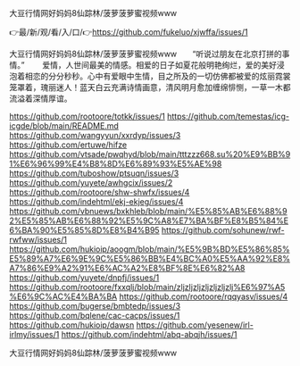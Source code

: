 大豆行情网好妈妈8仙踪林/菠萝菠萝蜜视频www

👉最/新/观/看/入/口/👉https://github.com/fukeluo/xjwffa/issues/1

大豆行情网好妈妈8仙踪林/菠萝菠萝蜜视频www　　“听说过朋友在北京打拼的事情。”
　　爱情，人世间最美的情感。相爱的日子如夏花般明艳绚烂，爱的美好浸泡着相恋的分分秒秒。心中有爱眼中生情，目之所及的一切仿佛都被爱的炫丽霓裳笼罩着，瑰丽迷人！蓝天白云充满诗情画意，清风明月愈加缠绵悱恻，一草一木都流溢着深情厚谊。


https://github.com/rootoore/totkk/issues/1
https://github.com/temestas/icg-icgde/blob/main/README.md
https://github.com/wangyyun/xxrdyp/issues/3
https://github.com/ertuwe/hifze
https://github.com/vtsade/pwqhyd/blob/main/tttzzz668.su%20%E9%BB%91%E6%96%99%E4%B8%8D%E6%89%93%E5%AE%98
https://github.com/tuboshow/ptsuqn/issues/3
https://github.com/yuyete/awhgcix/issues/2
https://github.com/rootoore/shw-shwfx/issues/4
https://github.com/indehtml/ekj-ekjeg/issues/4
https://github.com/vbnuews/bxkhleb/blob/main/%E5%85%AB%E6%88%92%E5%85%AB%E6%88%92%E5%9C%A8%E7%BA%BF%E8%B5%84%E6%BA%90%E5%85%8D%E8%B4%B95
https://github.com/sohunew/rwf-rwfww/issues/1
https://github.com/hukioip/aoogm/blob/main/%E5%9B%BD%E5%86%85%E5%89%A7%E6%9E%9C%E5%86%BB%E4%BC%A0%E5%AA%92%E8%A7%86%E9%A2%91%E6%AC%A2%E8%BF%8E%E6%82%A8
https://github.com/yuyete/dnpfj/issues/1
https://github.com/rootoore/fxxqlj/blob/main/zljzljzljzljzljzljzlj%E6%97%A5%E6%9C%AC%E4%BA%BA
https://github.com/rootoore/rqqyasv/issues/4
https://github.com/bugerse/bmbtedp/issues/3
https://github.com/bqlene/cac-cacps/issues/1
https://github.com/hukioip/dawsn
https://github.com/yesenew/irl-irlmy/issues/1
https://github.com/indehtml/abq-abqjh/issues/1

大豆行情网好妈妈8仙踪林/菠萝菠萝蜜视频www
